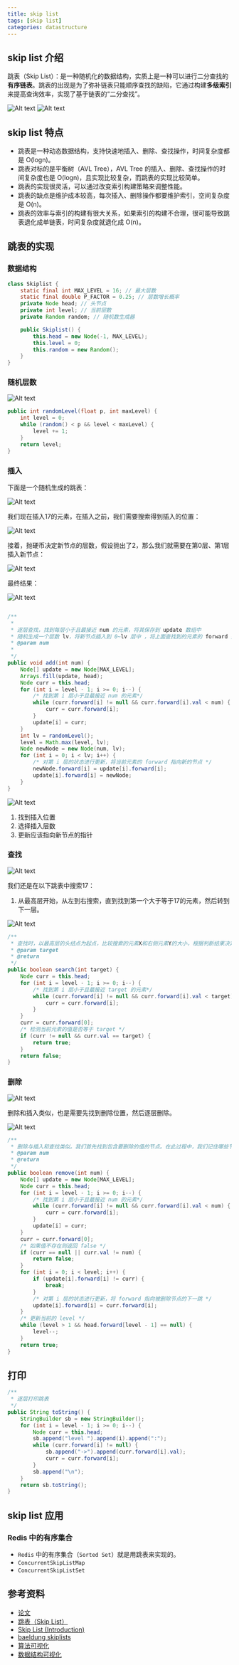 ```yaml
---
title: skip list
tags: [skip list]
categories: datastructure
---
```


## skip list 介绍

跳表（Skip List）：是一种随机化的数据结构，实质上是一种可以进行二分查找的**有序链表**。跳表的出现是为了弥补链表只能顺序查找的缺陷，它通过构建**多级索引**来提高查询效率，实现了基于链表的“二分查找”。

![Alt text](../../images/skiplist/linklist.png)
![Alt text](../../images/skiplist/two-level.png)

## skip list 特点

- 跳表是一种动态数据结构，支持快速地插入、删除、查找操作，时间复杂度都是 O(logn)。
- 跳表对标的是平衡树（AVL Tree），AVL Tree 的插入、删除、查找操作的时间复杂度也是 O(logn)，且实现比较复杂，而跳表的实现比较简单。
- 跳表的实现很灵活，可以通过改变索引构建策略来调整性能。
- 跳表的缺点是维护成本较高，每次插入、删除操作都要维护索引，空间复杂度是 O(n)。
- 跳表的效率与索引的构建有很大关系，如果索引的构建不合理，很可能导致跳表退化成单链表，时间复杂度就退化成 O(n)。

## 跳表的实现

### 数据结构

```java
class Skiplist {
    static final int MAX_LEVEL = 16; // 最大层数
    static final double P_FACTOR = 0.25; // 层数增长概率
    private Node head; // 头节点
    private int level; // 当前层数
    private Random random; // 随机数生成器

    public Skiplist() {
        this.head = new Node(-1, MAX_LEVEL);
        this.level = 0;
        this.random = new Random();
    }   
}
```

### 随机层数

![Alt text](../../images/skiplist/quicklatex.com-4b986a5163540caa995569897e17c902_l3.svg)

```java
public int randomLevel(float p, int maxLevel) {
    int level = 0;
    while (random() < p && level < maxLevel) {
        level += 1;
    }
    return level;
}
```

### 插入

下面是一个随机生成的跳表：

![Alt text](../../images/skiplist/image.png)

我们现在插入$17$的元素，在插入之前，我们需要搜索得到插入的位置：

![Alt text](../../images/skiplist/image-1.png)

接着，抛硬币决定新节点的层数，假设抛出了$2$，那么我们就需要在第$0$层、第$1$层插入新节点：

![Alt text](../../images/skiplist/image-3.png)

最终结果：

![Alt text](../../images/skiplist/image-2.png)

```java

/**
 *
 * 逐层查找，找到每层小于且最接近 num 的元素，将其保存到 update 数组中
 * 随机生成一个层数 lv，将新节点插入到 0~lv 层中 ，将上面查找到的元素的 forward 指向新节点
 * @param num
 *
 */
public void add(int num) {
    Node[] update = new Node[MAX_LEVEL];
    Arrays.fill(update, head);
    Node curr = this.head;
    for (int i = level - 1; i >= 0; i--) {
        /* 找到第 i 层小于且最接近 num 的元素*/
        while (curr.forward[i] != null && curr.forward[i].val < num) {
            curr = curr.forward[i];
        }
        update[i] = curr;
    }
    int lv = randomLevel();
    level = Math.max(level, lv);
    Node newNode = new Node(num, lv);
    for (int i = 0; i < lv; i++) {
        /* 对第 i 层的状态进行更新，将当前元素的 forward 指向新的节点 */
        newNode.forward[i] = update[i].forward[i];
        update[i].forward[i] = newNode;
    }
}


```

![Alt text](../../images/skiplist/quicklatex.com-212cb3132b8110d42c9f54e7724ddcc5_l3.svg)

1. 找到插入位置
2. 选择插入层数
3. 更新应该指向新节点的指针

### 查找

![Alt text](../../images/skiplist/quicklatex.com-d701d2f5098f63e33109a952bcea2063_l3.svg)

我们还是在以下跳表中搜索$17$：

1. 从最高层开始，从左到右搜索，直到找到第一个大于等于$17$的元素，然后转到下一层。

![Alt text](image-4.png)

```java
/**
 * 查找时，以最高层的头结点为起点，比较搜索的元素X和右侧元素Y的大小，根据判断结果决定是返回Y (X == Y)，还是在Y的左侧继续搜索(X < Y)，或者是在Y的右侧搜索(X > Y)。重复这个过程，直到找到X或者确定X不存在。
 * @param target
 * @return
 */
public boolean search(int target) {
    Node curr = this.head;
    for (int i = level - 1; i >= 0; i--) {
        /* 找到第 i 层小于且最接近 target 的元素*/
        while (curr.forward[i] != null && curr.forward[i].val < target) {
            curr = curr.forward[i];
        }
    }
    curr = curr.forward[0];
    /* 检测当前元素的值是否等于 target */
    if (curr != null && curr.val == target) {
        return true;
    }
    return false;
}
```

### 删除

![Alt text](../../images/skiplist/quicklatex.com-512dc4b6ce785a8c37162d0e4e8101e5_l3.svg)

删除和插入类似，也是需要先找到删除位置，然后逐层删除。

![Alt text](../../images/skiplist/image-delete.png)

```java
/**
 * 删除与插入和查找类似。我们首先找到包含要删除的值的节点。在此过程中，我们记住哪些节点指向它。如果我们找到该节点，我们就会将其与其前任节点取消链接，并将它们指向适当级别的节点的后继节点：
 * @param num
 * @return
 */
public boolean remove(int num) {
    Node[] update = new Node[MAX_LEVEL];
    Node curr = this.head;
    for (int i = level - 1; i >= 0; i--) {
        /* 找到第 i 层小于且最接近 num 的元素*/
        while (curr.forward[i] != null && curr.forward[i].val < num) {
            curr = curr.forward[i];
        }
        update[i] = curr;
    }
    curr = curr.forward[0];
    /* 如果值不存在则返回 false */
    if (curr == null || curr.val != num) {
        return false;
    }
    for (int i = 0; i < level; i++) {
        if (update[i].forward[i] != curr) {
            break;
        }
        /* 对第 i 层的状态进行更新，将 forward 指向被删除节点的下一跳 */
        update[i].forward[i] = curr.forward[i];
    }
    /* 更新当前的 level */
    while (level > 1 && head.forward[level - 1] == null) {
        level--;
    }
    return true;
}
```

## 打印

```java
/**
 * 逐层打印跳表
 */
public String toString() {
    StringBuilder sb = new StringBuilder();
    for (int i = level - 1; i >= 0; i--) {
        Node curr = this.head;
        sb.append("level ").append(i).append(":");
        while (curr.forward[i] != null) {
            sb.append("->").append(curr.forward[i].val);
            curr = curr.forward[i];
        }
        sb.append("\n");
    }
    return sb.toString();
}

```

## skip list 应用

### Redis 中的有序集合

- `Redis` 中的有序集合（`Sorted Set`）就是用跳表来实现的。
- `ConcurrentSkipListMap`
- `ConcurrentSkipListSet`

## 参考资料

- [论文](https://15721.courses.cs.cmu.edu/spring2018/papers/08-oltpindexes1/pugh-skiplists-cacm1990.pdf)
- [跳表（Skip List）](https://lotabout.me/2018/skip-list/)
- [Skip List (Introduction)](https://www.geeksforgeeks.org/skip-list/)
- [baeldung skiplists](https://www.baeldung.com/cs/skip-lists)
- [算法可视化](https://www.cs.usfca.edu/~galles/visualization/Algorithms.html)
- [数据结构可视化](https://visualgo.net/zh)